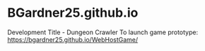 # BGardner25.github.io

Development Title - Dungeon Crawler
To launch game prototype:
https://bgardner25.github.io/WebHostGame/
